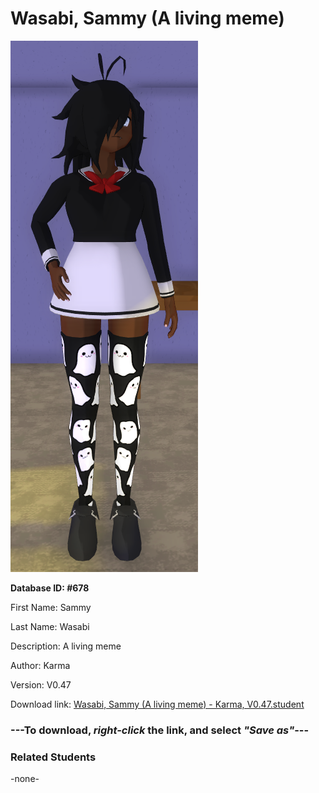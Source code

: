 # Wasabi, Sammy (A living meme)

<img src="Files/Wasabi, Sammy (A living meme).png" title="Wasabi, Sammy (A living meme) - Karma, V0.47">

**Database ID: #678**

First Name: Sammy

Last Name: Wasabi

Description: A living meme

Author: Karma

Version: V0.47

Download link: <a href="https://raw.githubusercontent.com/Arbiter1223/Daigaku-Gurashi-Custom-Students/master/Students/Files/Wasabi%2C%20Sammy%20(A%20living%20meme)%20-%20Karma%2C%20V0.47.student">Wasabi, Sammy (A living meme) - Karma, V0.47.student</a>

### ---**To download, _right-click_ the link, and select _"Save as"_**---

### Related Students

-none-

